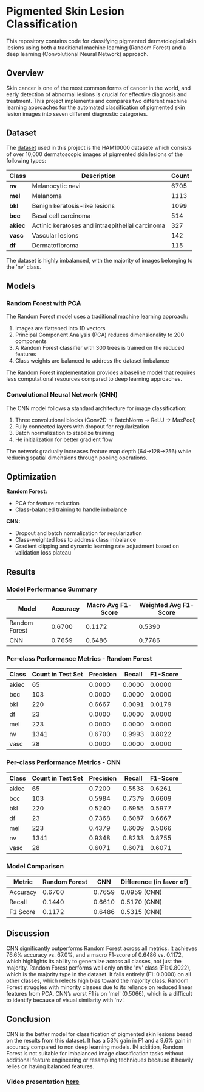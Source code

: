# Pigmented Skin Lesion Classification

This repository contains code for classifying pigmented dermatological skin lesions using both a traditional machine learning (Random Forest) and a deep learning (Convolutional Neural Network) approach.

## Overview

Skin cancer is one of the most common forms of cancer in the world, and early detection of abnormal lesions is crucial for effective diagnosis and treatment. This project implements and compares two different machine learning approaches for the automated classification of pigmented skin lesion images into seven different diagnostic categories.

## Dataset

The [dataset](https://dataverse.harvard.edu/dataset.xhtml?persistentId=doi:10.7910/DVN/DBW86T)
 used in this project is the HAM10000 datasete which consists of over 10,000 dermatoscopic images of pigmented skin lesions of the following types:

| Class | Description | Count |
|-------|-------------|-------|
| **nv** | Melanocytic nevi | 6705 |
| **mel** | Melanoma | 1113 |
| **bkl** | Benign keratosis-like lesions | 1099 |
| **bcc** | Basal cell carcinoma | 514 |
| **akiec** | Actinic keratoses and intraepithelial carcinoma | 327 |
| **vasc** | Vascular lesions | 142 |
| **df** | Dermatofibroma | 115 |

The dataset is highly imbalanced, with the majority of images belonging to the 'nv' class.

## Models

### Random Forest with PCA
The Random Forest model uses a traditional machine learning approach:

1. Images are flattened into 1D vectors
2. Principal Component Analysis (PCA) reduces dimensionality to 200 components
3. A Random Forest classifier with 300 trees is trained on the reduced features
4. Class weights are balanced to address the dataset imbalance

The Random Forest implementation provides a baseline model that requires less computational resources compared to deep learning approaches.

### Convolutional Neural Network (CNN)
The CNN model follows a standard architecture for image classification:

1. Three convolutional blocks (Conv2D → BatchNorm → ReLU → MaxPool)
2. Fully connected layers with dropout for regularization
3. Batch normalization to stabilize training
4. He initialization for better gradient flow

The network gradually increases feature map depth (64→128→256) while reducing spatial dimensions through pooling operations.

## Optimization

**Random Forest:**

* PCA for feature reduction
* Class-balanced training to handle imbalance

**CNN:**

* Dropout and batch normalization for regularization
* Class-weighted loss to address class imbalance
* Gradient clipping and dynamic learning rate adjustment based on validation loss plateau

## Results

### Model Performance Summary

| Model | Accuracy | Macro Avg F1-Score | Weighted Avg F1-Score |
|-------|----------|-------------------|----------------------|
| Random Forest | 0.6700 | 0.1172 | 0.5390 |
| CNN   | 0.7659 | 0.6486 | 0.7786 |

### Per-class Performance Metrics - Random Forest

| Class | Count in Test Set | Precision | Recall | F1-Score |
|-------|-----------------|-----------|--------|----------|
| akiec | 65 | 0.0000 | 0.0000 | 0.0000 |
| bcc   | 103 | 0.0000 | 0.0000 | 0.0000 |
| bkl   | 220 | 0.6667 | 0.0091 | 0.0179 |
| df    | 23 | 0.0000 | 0.0000 | 0.0000 |
| mel   | 223 | 0.0000 | 0.0000 | 0.0000 |
| nv    | 1341 | 0.6700 | 0.9993 | 0.8022 |
| vasc  | 28 | 0.0000 | 0.0000 | 0.0000 |

### Per-class Performance Metrics - CNN

| Class | Count in Test Set | Precision | Recall | F1-Score |
|-------|-----------------|-----------|--------|----------|
| akiec | 65 | 0.7200 | 0.5538 | 0.6261 |
| bcc   | 103 | 0.5984 | 0.7379 | 0.6609 |
| bkl   | 220 | 0.5240 | 0.6955 | 0.5977 |
| df    | 23 | 0.7368 | 0.6087 | 0.6667 |
| mel   | 223 | 0.4379 | 0.6009 | 0.5066 |
| nv    | 1341 | 0.9348 | 0.8233 | 0.8755 |
| vasc  | 28 | 0.6071 | 0.6071 | 0.6071 |

### Model Comparison

| Metric | Random Forest | CNN | Difference (in favor of) |
|--------|-----|---------------|--------------------------|
| Accuracy | 0.6700 | 0.7659 | 0.0959 (CNN) |
| Recall | 0.1440 | 0.6610 | 0.5170 (CNN) |
| F1 Score | 0.1172 | 0.6486 | 0.5315 (CNN) |

## Discussion
CNN significantly outperforms Random Forest across all metrics. It achieves 76.6% accuracy vs. 67.0%, and a macro F1-score of 0.6486 vs. 0.1172, which highlights its ability to generalize across all classes, not just the majority. Random Forest performs well only on the 'nv' class (F1: 0.8022), which is the majority type in the dataset. It fails entirely (F1: 0.0000) on all other classes, which relects high bias toward the majority class. Random Forest struggles with minority classes due to its reliance on reduced linear features from PCA. CNN’s worst F1 is on 'mel' (0.5066), which is a difficult to identify because of visual similarity with 'nv'.

## Conclusion
CNN is the better model for classification of pigmented skin lesions besed on the results from this dataset. It has a 53% gain in F1 and a 9.6% gain in accuracy compared to non deep learning models. IN addition, Random Forest is not suitable for imbalanced image classification tasks without additional feature engineering or resampling techniques because it heavily relies on having balanced features.

### Video presentation [here](https://drive.google.com/file/d/1ecDTnmhxfEeCGH5ZFPrwJl1aBTQ1Uj9h/view?usp=sharing)
